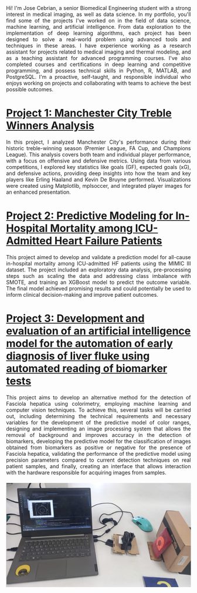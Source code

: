 <div style="text-align: justify;">
Hi! I'm Jose Cebrian, a senior Biomedical Engineering student with a strong interest in medical imaging, as well as data science. In my portfolio, you'll find some of the projects I've worked on in the field of data science, machine learning, and artificial intelligence. From data exploration to the implementation of deep learning algorithms, each project has been designed to solve a real-world problem using advanced tools and techniques in these areas. I have experience working as a research assistant for projects related to medical imaging and thermal modeling, and as a teaching assistant for advanced programming courses. I've also completed courses and certifications in deep learning and competitive programming, and possess technical skills in Python, R, MATLAB, and PostgreSQL. I'm a proactive, self-taught, and responsible individual who enjoys working on projects and collaborating with teams to achieve the best possible outcomes.
</div>

# [Project 1: Manchester City Treble Winners Analysis](https://github.com/JoseCebrian12/ManCity2022-2023) 
<div style="text-align: justify;">
In this project, I analyzed Manchester City's performance during their historic treble-winning season (Premier League, FA Cup, and Champions League). This analysis covers both team and individual player performance, with a focus on offensive and defensive metrics. Using data from various competitions, I explored key statistics like goals (GF), expected goals (xG), and defensive actions, providing deep insights into how the team and key players like Erling Haaland and Kevin De Bruyne performed. Visualizations were created using Matplotlib, mplsoccer, and integrated player images for an enhanced presentation.
</div>

# [Project 2: Predictive Modeling for In-Hospital Mortality among ICU-Admitted Heart Failure Patients](https://github.com/JoseCebrian12/icu-admission) 
 <div style="text-align: justify;">
This project aimed to develop and validate a prediction model for all-cause in-hospital mortality among ICU-admitted HF patients using the MIMIC III dataset. The project included an exploratory data analysis, pre-processing steps such as scaling the data and addressing class imbalance with SMOTE, and training an XGBoost model to predict the outcome variable. The final model achieved promising results and could potentially be used to inform clinical decision-making and improve patient outcomes.
</div>

# [Project 3: Development and evaluation of an artificial intelligence model for the automation of early diagnosis of liver fluke using automated reading of biomarker tests](https://github.com/JoseCebrian12/Tesis-fasciola)
<div style="text-align: justify; margin-bottom: 20px;">
This project aims to develop an alternative method for the detection of Fasciola hepatica using colorimetry, employing machine learning and computer vision techniques. To achieve this, several tasks will be carried out, including determining the technical requirements and necessary variables for the development of the predictive model of color ranges, designing and implementing an image processing system that allows the removal of background and improves accuracy in the detection of biomarkers, developing the predictive model for the classification of images obtained from biomarkers as positive or negative for the presence of Fasciola hepatica, validating the performance of the predictive model using precision parameters compared to current detection techniques on real patient samples, and finally, creating an interface that allows interaction with the hardware responsible for acquiring images from samples.
</div>

<p align="center">
  <img src="images/foto3.png" alt="Image capture setup">
</p>
